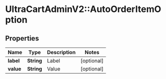# UltraCartAdminV2::AutoOrderItemOption

## Properties
Name | Type | Description | Notes
------------ | ------------- | ------------- | -------------
**label** | **String** | Label | [optional] 
**value** | **String** | Value | [optional] 


